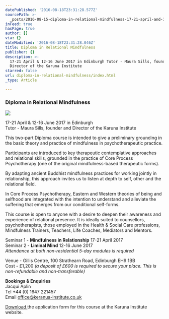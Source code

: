 ```yaml
---
datePublished: '2016-08-18T23:31:28.577Z'
sourcePath: >-
  _posts/2016-08-15-diploma-in-relational-mindfulness-17-21-april-and-12-16-june-2.md
inFeed: true
hasPage: true
author: []
via: {}
dateModified: '2016-08-18T23:31:28.046Z'
title: Diploma in Relational Mindfulness
publisher: {}
description: >-
  17-21 April & 12-16 June 2017 in Edinburgh Tutor - Maura Sills, founder and
  Director of the Karuna Institute
starred: false
url: diploma-in-relational-mindfulness/index.html
_type: Article

---
```

### Diploma in Relational Mindfulness
![](https://the-grid-user-content.s3-us-west-2.amazonaws.com/09645303-c08e-44ec-9b8d-d7d4823da17b.jpg)

17-21 April & 12-16 June 2017 in Edinburgh  
Tutor - Maura Sills, founder and Director of the Karuna Institute

This two-part Diploma course is intended to give a preliminary grounding in the basic theory and practice of mindfulness in psychotherapeutic practice.

Participants are introduced to key therapeutic contemplative approaches and relational skills, grounded in the practice of Core Process Psychotherapy (one of the original mindfulness-based therapeutic forms).

By adapting ancient Buddhist mindfulness practices for working jointly in relationship, this approach invites us to listen at depth to self, other and the relational field.

In Core Process Psychotherapy, Eastern and Western theories of being and selfhood are integrated with the intention to understand and alleviate the suffering that emerges from our conditional self-forms.

This course is open to anyone with a desire to deepen their awareness and experience of relational presence. It is ideally suited to counsellors, psychotherapists, those employed in the Health & Social Care professions, Mindfulness Trainers, Teachers, Life Coaches, Mediators and Mentors.

Seminar 1 - **Mindfulness in Relationship** 17-21 April 2017  
Seminar 2 - **Liminal Mind** 12-16 June 2017  
_Attendance at both non-residential 5-day modules is required_

Venue - Gillis Centre, 100 Strathearn Road, Edinburgh EH9 1BB  
Cost - £1,200 _(a deposit of £600 is required to secure your place. This is non-refundable and non-transferable)_

**Bookings & Enquiries**  
Jacqui Aplin  
Tel +44 (0) 1647 221457  
Email office@keranua-institute.co.uk

[Download ][0]the application form for this course at the Karuna Institute website.

[0]: http://www.karuna-institute.co.uk/ "Karuna Institute"